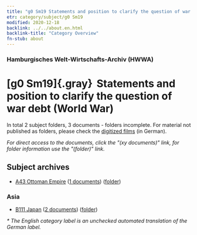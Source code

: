 ```yaml
---
title: "g0 Sm19 Statements and position to clarify the question of war debt (World War)"
etr: category/subject/g0 Sm19
modified: 2020-12-18
backlink: ../../about.en.html
backlink-title: "Category Overview"
fn-stub: about
---
```


### Hamburgisches Welt-Wirtschafts-Archiv (HWWA)
# [g0 Sm19]{.gray}&#8201; Statements and position to clarify the question of war debt (World War)&#160; 





In total 2 subject folders, 3 documents - folders incomplete.
For material not published as folders, please check the [digitized films](/film/h1_sh) (in German).

_For direct access to the documents, click the "(xy documents)" link, for folder information use the "(folder)" link._

## Subject archives


- [A43 Ottoman Empire](../../../geo/about.en.html#A43) (<a href="https://dfg-viewer.de/show/?tx_dlf[id]=https://pm20.zbw.eu/mets/sh/1410xx/141034/1445xx/144593/public.mets.en.xml" target="_blank">1 documents</a>) ([folder](http://purl.org/pressemappe20/folder/sh/141034,144593))

### Asia

- [B111 Japan](../../../geo/about.en.html#B111) (<a href="https://dfg-viewer.de/show/?tx_dlf[id]=https://pm20.zbw.eu/mets/sh/1412xx/141272/1445xx/144593/public.mets.en.xml" target="_blank">2 documents</a>) ([folder](http://purl.org/pressemappe20/folder/sh/141272,144593))


_* The English category label is an unchecked automated translation of the German label._

